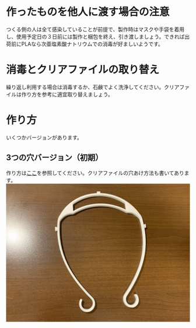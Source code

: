 # 作ったものを他人に渡す場合の注意
つくる側の人は全て感染していることが前提で、製作時はマスクや手袋を着用し、使用予定日の３日前には製作と梱包を終え、引き渡しましょう。できれば出荷前にPLAなら次亜塩素酸ナトリウムでの消毒が好ましいようです。

# 消毒とクリアファイルの取り替え
繰り返し利用する場合は消毒するか、石鹸でよく洗浄してください。クリアファイルは作り方を参考に適宜取り替えましょう。

# 作り方
いくつかバージョンがあります。

## 3つの穴バージョン（初期）
作り方は[ここ](ver1_3hole)を参照してください。クリアファイルの穴あけ方法も書いてあります。
![printed viser](images/1.jpeg)

